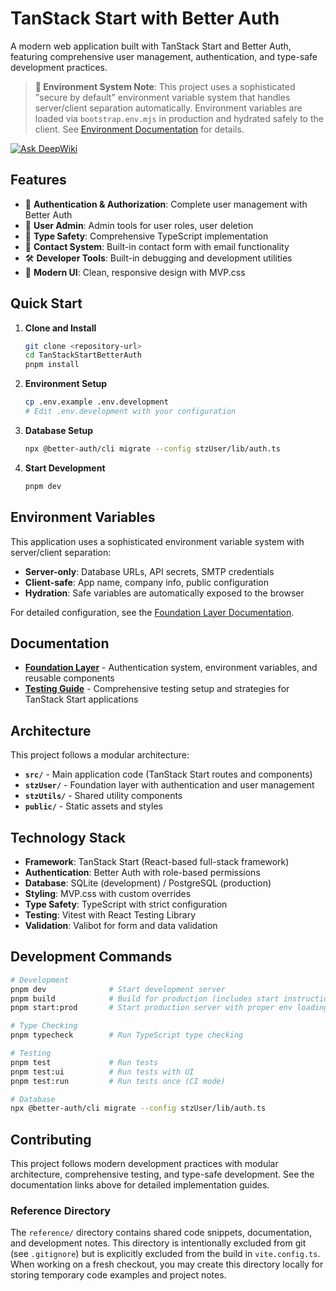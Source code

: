 # TanStack Start with Better Auth

A modern web application built with TanStack Start and Better Auth, featuring comprehensive user management, authentication, and type-safe development practices.

> **🔧 Environment System Note**: This project uses a sophisticated "secure by default" environment variable system that handles server/client separation automatically. Environment variables are loaded via `bootstrap.env.mjs` in production and hydrated safely to the client. See [Environment Documentation](stzUser/README.md#environment-variable-system) for details.

[![Ask DeepWiki](https://deepwiki.com/badge.svg)](https://deepwiki.com/steinitz/TanStackStartBetterAuth)


## Features

- 🔐 **Authentication & Authorization**: Complete user management with Better Auth
- 👥 **User Admin**: Admin tools for user roles, user deletion
- 🎯 **Type Safety**: Comprehensive TypeScript implementation
- 📧 **Contact System**: Built-in contact form with email functionality
- 🛠️ **Developer Tools**: Built-in debugging and development utilities
- 🎨 **Modern UI**: Clean, responsive design with MVP.css

## Quick Start

1. **Clone and Install**
   ```bash
   git clone <repository-url>
   cd TanStackStartBetterAuth
   pnpm install
   ```

2. **Environment Setup**
   ```bash
   cp .env.example .env.development
   # Edit .env.development with your configuration
   ```

3. **Database Setup**
   ```bash
   npx @better-auth/cli migrate --config stzUser/lib/auth.ts
   ```

4. **Start Development**
   ```bash
   pnpm dev
   ```

## Environment Variables

This application uses a sophisticated environment variable system with server/client separation:

- **Server-only**: Database URLs, API secrets, SMTP credentials
- **Client-safe**: App name, company info, public configuration
- **Hydration**: Safe variables are automatically exposed to the browser

For detailed configuration, see the [Foundation Layer Documentation](stzUser/README.md#environment-variable-system).

## Documentation

- **[Foundation Layer](stzUser/README.md)** - Authentication system, environment variables, and reusable components
- **[Testing Guide](src/test/README.md)** - Comprehensive testing setup and strategies for TanStack Start applications

## Architecture

This project follows a modular architecture:

- **`src/`** - Main application code (TanStack Start routes and components)
- **`stzUser/`** - Foundation layer with authentication and user management
- **`stzUtils/`** - Shared utility components
- **`public/`** - Static assets and styles

## Technology Stack

- **Framework**: TanStack Start (React-based full-stack framework)
- **Authentication**: Better Auth with role-based permissions
- **Database**: SQLite (development) / PostgreSQL (production)
- **Styling**: MVP.css with custom overrides
- **Type Safety**: TypeScript with strict configuration
- **Testing**: Vitest with React Testing Library
- **Validation**: Valibot for form and data validation

## Development Commands

```bash
# Development
pnpm dev              # Start development server
pnpm build            # Build for production (includes start instructions)
pnpm start:prod       # Start production server with proper env loading

# Type Checking
pnpm typecheck        # Run TypeScript type checking

# Testing
pnpm test             # Run tests
pnpm test:ui          # Run tests with UI
pnpm test:run         # Run tests once (CI mode)

# Database
npx @better-auth/cli migrate --config stzUser/lib/auth.ts
```

## Contributing

This project follows modern development practices with modular architecture, comprehensive testing, and type-safe development. See the documentation links above for detailed implementation guides.

### Reference Directory

The `reference/` directory contains shared code snippets, documentation, and development notes. This directory is intentionally excluded from git (see `.gitignore`) but is explicitly excluded from the build in `vite.config.ts`. When working on a fresh checkout, you may create this directory locally for storing temporary code examples and project notes.